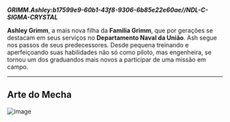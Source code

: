 ***GRIMM.Ashley:b17599e9-60b1-43f8-9306-6b85e22e60ae//NDL-C-SIGMA-CRYSTAL***

**Ashley Grimm**, a mais nova filha da **Familia Grimm**, que por gerações se destacam em seus serviços no **Departamento Naval da União**. Ash segue nos passos de seus predecessores. Desde pequena treinando e aperfeiçoando suas habilidades não só como piloto, mas engenheira, se tornou um dos graduandos mais novos a participar de uma missão em campo.

---

## Arte do Mecha
![image](/mechs/Vulcano.png)

